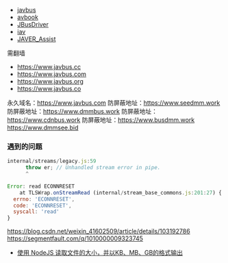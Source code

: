 
- [javbus](https://github.com/topics/javbus)
- [avbook](https://github.com/guyueyingmu/avbook)
- [JBusDriver](https://github.com/Ccixyj/JBusDriver)
- [iav](https://github.com/WWILLV/iav)
- [JAVER_Assist](https://github.com/tywings/JAVER_Assist)


需翻墙
- https://www.javbus.cc
- https://www.javbus.com
- https://www.javbus.org
- https://www.javbus.co

永久域名：https://www.javbus.com
防屏蔽地址：https://www.seedmm.work
防屏蔽地址：https://www.dmmbus.work
防屏蔽地址：https://www.cdnbus.work
防屏蔽地址：https://www.busdmm.work
https://www.dmmsee.bid



### 遇到的问题
```js
internal/streams/legacy.js:59
      throw er; // Unhandled stream error in pipe.
      ^

Error: read ECONNRESET
    at TLSWrap.onStreamRead (internal/stream_base_commons.js:201:27) {
  errno: 'ECONNRESET',
  code: 'ECONNRESET',
  syscall: 'read'
}
```
https://blog.csdn.net/weixin_41602509/article/details/103192786
https://segmentfault.com/q/1010000009323745
- [使用 NodeJS 读取文件的大小，并以KB、MB、GB的格式输出](https://blog.csdn.net/chanlingmai5374/article/details/96015701)
